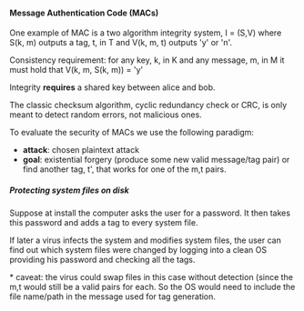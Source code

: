 #### Message Authentication Code (MACs)

One example of MAC is a two algorithm integrity system, I = (S,V) where S(k, m)
outputs a tag, t, in T and V(k, m, t) outputs 'y' or 'n'.

Consistency requirement: for any key, k, in K and any message, m, in M it must
hold that V(k, m, S(k, m)) = 'y'

Integrity **requires** a shared key between alice and bob.

The classic checksum algorithm, cyclic redundancy check or CRC, is only meant to
detect random errors, not malicious ones.

To evaluate the security of MACs we use the following paradigm:

- **attack**: chosen plaintext attack
- **goal**: existential forgery (produce some new valid message/tag pair) or
  find another tag, t', that works for one of the m,t pairs.

##### Protecting system files on disk

Suppose at install the computer asks the user for a password. It then takes this
password and adds a tag to every system file.

If later a virus infects the system and modifies system files, the user can find
out which system files were changed by logging into a clean OS providing his
password and checking all the tags.

\* caveat: the virus could swap files in this case without detection (since the
m,t would still be a valid pairs for each. So the OS would need to include the
file name/path in the message used for tag generation.
